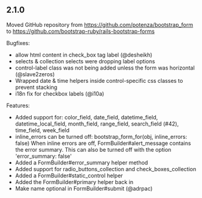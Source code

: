## 2.1.0

Moved GitHub repository from https://github.com/potenza/bootstrap_form
to https://github.com/bootstrap-ruby/rails-bootstrap-forms

Bugfixes:

  - allow html content in check_box tag label (@desheikh)
  - selects & collection selects were dropping label options
  - control-label class was not being added unless the form was horizontal (@slave2zeros)
  - Wrapped date & time helpers inside control-specific css classes to prevent stacking
  - i18n fix for checkbox labels (@i10a)

Features:

  - Added support for: color_field, date_field, datetime_field, datetime_local_field,
    month_field, range_field, search_field (#42), time_field, week_field
  - inline_errors can be turned off: bootstrap_form_for(obj, inline_errors: false)
    When inline errors are off, FormBuilder#alert_message contains the error summary.
    This can also be turned off with the option 'error_summary: false'
  - Added a FormBuilder#error_summary helper method
  - Added support for radio_buttons_collection and check_boxes_collection
  - Added a FormBuilder#static_control helper
  - Added the FormBuilder#primary helper back in
  - Make name optional in FormBuilder#submit (@adrpac)
